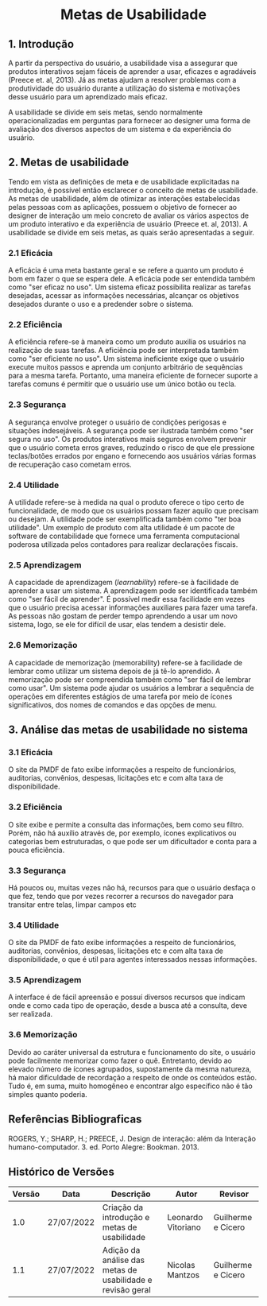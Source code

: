# <center> Metas de Usabilidade 

## 1. Introdução 

A partir da perspectiva do usuário, a usabilidade visa a assegurar que produtos interativos sejam fáceis de aprender a usar, eficazes e agradáveis (Preece et. al, 2013). Já as metas ajudam a resolver problemas com a produtividade do usuário durante a utilização do sistema e motivações desse usuário para um aprendizado mais eficaz.

A usabilidade se divide em seis metas, sendo normalmente operacionalizadas em perguntas para fornecer ao designer uma forma de avaliação dos diversos aspectos de um sistema e da experiência do usuário. 

## 2. Metas de usabilidade

Tendo em vista as definições de meta e de usabilidade explicitadas na introdução, é possível então esclarecer o conceito de metas de usabilidade. As metas de usabilidade, além de otimizar as interações estabelecidas pelas pessoas com as aplicações, possuem o objetivo de fornecer ao designer de interação um meio concreto de avaliar os vários aspectos de um produto interativo e da experiência de usuário (Preece et. al, 2013). A usabilidade se divide em seis metas, as quais serão apresentadas a seguir.

### 2.1 Eficácia

A eficácia é uma meta bastante geral e se refere a quanto um produto é bom em fazer o
que se espera dele. A eficácia pode ser entendida também como "ser eficaz no uso". Um sistema eficaz possibilita realizar as tarefas desejadas, acessar as informações necessárias, alcançar os objetivos desejados durante o uso e a predender sobre o sistema.

### 2.2 Eficiência

A eficiência refere-se à maneira como um produto auxilia os usuários na realização de
suas tarefas. A eficiência pode ser interpretada também como "ser eficiente no uso". Um sistema ineficiente exige que o usuário execute muitos passos e aprenda um conjunto arbitrário de sequências para a mesma tarefa. Portanto, uma maneira eficiente de fornecer suporte a tarefas comuns é permitir que o usuário use um único botão ou tecla.


### 2.3 Segurança

A segurança envolve proteger o usuário de condições perigosas e situações indesejáveis. A segurança pode ser ilustrada também como "ser segura no uso". Os produtos
interativos mais seguros envolvem prevenir que o usuário cometa erros
graves, reduzindo o risco de que ele pressione teclas/botões errados por engano e fornecendo aos usuários várias formas de recuperação caso cometam erros.

### 2.4 Utilidade

A utilidade refere-se à medida na qual o produto oferece o tipo certo de funcionalidade,
de modo que os usuários possam fazer aquilo que precisam ou desejam. A utilidade pode ser exemplificada também como "ter boa utilidade". Um exemplo de
produto com alta utilidade é um pacote de software de contabilidade que fornece uma
ferramenta computacional poderosa utilizada pelos contadores para realizar declarações
fiscais. 

### 2.5 Aprendizagem

A capacidade de aprendizagem (<i>learnability</i>) refere-se à facilidade de aprender a usar
um sistema. A aprendizagem pode ser identificada também como "ser fácil de aprender". É possível medir essa facilidade em vezes que o usuário precisa acessar informações auxiliares para fazer uma tarefa. As pessoas não gostam de perder tempo aprendendo a usar um novo sistema, logo, se ele for difícil de usar, elas tendem a desistir dele. 

### 2.6 Memorização

A capacidade de memorização (memorability) refere-se à facilidade de lembrar como utilizar um sistema depois de já tê-lo aprendido. A memorização pode ser compreendida também como "ser fácil de lembrar como usar". Um sistema pode ajudar os usuários a lembrar a sequência
de operações em diferentes estágios de uma tarefa por meio de ícones significativos, dos
nomes de comandos e das opções de menu.


## 3. Análise das metas de usabilidade no sistema

### 3.1 Eficácia

O site da PMDF de fato exibe informações a respeito de funcionários, auditorias, convênios, despesas, licitações etc e com alta taxa
de disponibilidade.

### 3.2 Eficiência

O site exibe e permite a consulta das informações, bem como seu filtro. Porém, não há auxílio 
através de, por exemplo, ícones explicativos ou categorias bem estruturadas, o que pode ser um dificultador e conta para a pouca eficiência.

### 3.3 Segurança

Há poucos ou, muitas vezes não há, recursos para que o usuário desfaça o que fez, tendo que 
por vezes recorrer a recursos do navegador para transitar entre telas, limpar campos etc

### 3.4 Utilidade

O site da PMDF de fato exibe informações a respeito de funcionários, auditorias, convênios, despesas, licitações etc e com alta taxa
de disponibilidade, o que é util para agentes interessados nessas informações.

### 3.5 Aprendizagem

A interface é de fácil apreensão e possuí diversos recursos que indicam onde e como cada tipo de operação, desde a busca até a
consulta, deve ser realizada. 

### 3.6 Memorização

Devido ao caráter universal da estrutura e funcionamento do site, o usuário pode facilmente memorizar como fazer o quê. Entretanto, 
devido ao elevado número de ícones agrupados, supostamente da mesma natureza, há maior dificuldade de recordação a respeito de onde 
os conteúdos estão. Tudo é, em suma, muito homogêneo e encontrar algo específico não é tão simples quanto poderia.

## Referências Bibliograficas

ROGERS, Y.; SHARP, H.; PREECE, J. Design de interação: além da Interação humano-computador. 3. ed. Porto Alegre: Bookman. 2013.

## Histórico de Versões

| Versão | Data       | Descrição                                                  | Autor              | Revisor            |
|--------|------------|------------------------------------------------------------|--------------------|--------------------|
|  1.0   | 27/07/2022 | Criação da introdução e metas de usabilidade               | Leonardo Vitoriano | Guilherme e Cicero |
|  1.1   | 27/07/2022 | Adição da análise das metas de usabilidade e revisão geral | Nicolas Mantzos    | Guilherme e Cicero |
